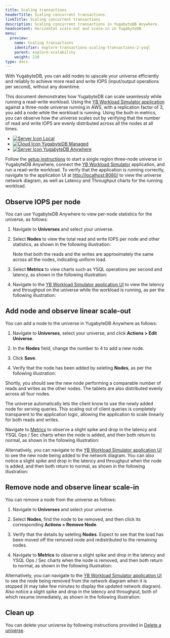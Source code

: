 ```yaml
---
title: Scaling transactions
headerTitle: Scaling concurrent transactions
linkTitle: Scaling concurrent transactions
description: Scaling concurrent transactions in YugabyteDB Anywhere.
headcontent: Horizontal scale-out and scale-in in YugabyteDB
menu:
  preview:
    name: Scaling transactions
    identifier: explore-transactions-scaling-transactions-2-ysql
    parent: explore-scalability
    weight: 210
type: docs
---
```


With YugabyteDB, you can add nodes to upscale your universe efficiently and reliably to achieve more read and write IOPS (input/output operations per second), without any downtime.

This document demonstrates how YugabyteDB can scale seamlessly while running a read-write workload. Using the [YB Workload Simulator application](https://github.com/YugabyteDB-Samples/yb-workload-simulator) against a three-node universe running in AWS, with a replication factor of 3, you add a node while the workload is running. Using the built-in metrics, you can observe how the universe scales out by verifying that the number of read and write IOPS are evenly distributed across all the nodes at all times.

<ul class="nav nav-tabs-alt nav-tabs-yb">
  <li>
    <a href="../scaling-transactions/" class="nav-link">
      <img src="/icons/database.svg" alt="Server Icon">
      Local
    </a>
  </li>
  <li>
    <a href="../scaling-transactions-cloud/" class="nav-link">
      <img src="/icons/cloud.svg" alt="Cloud Icon">
      YugabyteDB Managed
    </a>
  </li>
  <li>
    <a href="../scaling-transactions-yba/" class="nav-link active">
      <img src="/icons/server.svg" alt="Server Icon">
      YugabyteDB Anywhere
    </a>
  </li>
</ul>



Follow the [setup instructions](../../#set-up-yugabytedb-universe) to start a single region three-node universe in YugabyteDB Anywhere, connect the [YB Workload Simulator](../../#set-up-yb-workload-similator) application, and run a read-write workload. To verify that the application is running correctly, navigate to the application UI at <http://localhost:8080/> to view the universe network diagram, as well as Latency and Throughput charts for the running workload.

## Observe IOPS per node

You can use YugabyteDB Anywhere to view per-node statistics for the universe, as follows:

1. Navigate to **Universes** and select your universe.

1. Select **Nodes** to view the total read and write IOPS per node and other statistics, as shown in the following illustration:

   <!-- ![Read and write IOPS with 3 nodes](/images/ce/transactions_cloud_observe1.png) -->

   Note that both the reads and the writes are approximately the same across all the nodes, indicating uniform load.

1. Select **Metrics** to view charts such as YSQL operations per second and latency, as shown in the following illustration:

   <!-- ![Performance charts for 3 nodes](/images/ce/transactions_cloud_chart.png) -->

1. Navigate to the [YB Workload Simulator application UI](http://127.0.0.1:8000/) to view the latency and throughput on the universe while the workload is running, as per the following illustration:

   <!-- ![Latency and throughput with 3 nodes](/images/ce/simulation-graph-cloud.png) -->

## Add node and observe linear scale-out

You can add a node to the universe in YugabyteDB Anywhere as follows:

1. Navigate to **Universes**, select your universe, and click **Actions > Edit Universe**.

1. In the **Nodes** field, change the number to 4 to add a new node.

1. Click **Save**.

1. Verify that the node has been added by seleting **Nodes**, as per the following illustration:

   <!-- ![Read and write IOPS with 4 nodes](/images/ce/add-node-cloud.png) -->

Shortly, you should see the new node performing a comparable number of reads and writes as the other nodes. The tablets are also distributed evenly across all four nodes.

The universe automatically lets the client know to use the newly added node for serving queries. This scaling out of client queries is completely transparent to the application logic, allowing the application to scale linearly for both reads and writes.

Navigate to [Metrics](/preview/yugabyte-cloud/cloud-monitor/overview/) to observe a slight spike and drop in the latency and YSQL Ops / Sec charts when the node is added, and then both return to normal, as shown in the following illustration:

<!-- ![Latency and throughput graph with 4 nodes](/images/ce/add-node-cloud-chart.png) -->

Alternatively, you can navigate to the [YB Workload Simulator application UI](http://127.0.0.1:8000/) to see the new node being added to the network diagram. You can also notice a slight spike and drop in the latency and throughput when the node is added, and then both return to normal, as shown in the following illustration:

<!-- ![Latency and throughput graph with 4 nodes](/images/ce/add-node-graph-cloud.png) -->

## Remove node and observe linear scale-in

You can remove a node from the universe as follows:

1. Navigate to **Universes** and select your universe.

1. Select **Nodes**, find the node to be removed, and then click its corresponding **Actions > Remove Node**.

1. Verify that the details by seleting **Nodes**. Expect to see that the load has been moved off the removed node and redistributed to the remaining nodes.

1. Navigate to **Metrics** to observe a slight spike and drop in the latency and YSQL Ops / Sec charts when the node is removed, and then both return to normal, as shown in the following illustration:

   <!-- ![Performance metrics with 4th node dead](/images/ce/stop-node-chart.png) -->

Alternatively, you can navigate to the [YB Workload Simulator application UI](http://127.0.0.1:8000/) to see the node being removed from the network diagram when it is stopped (it may take few minutes to display the updated network diagram). Also notice a slight spike and drop in the latency and throughput, both of which resume immediately, as shown in the following illustration:

<!-- ![Latency and throughput graph after stopping node 4](/images/ce/stop-node-graph-cloud.png) -->

## Clean up

You can delete your universe by following instructions provided in [Delete a universe](../../../yugabyte-platform/manage-deployments/delete-universe/). 
